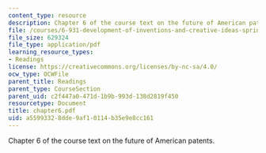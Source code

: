 ```yaml
---
content_type: resource
description: Chapter 6 of the course text on the future of American patents.
file: /courses/6-931-development-of-inventions-and-creative-ideas-spring-2008/a55993328dde9af10114b35e9e8cc161_chapter6.pdf
file_size: 629324
file_type: application/pdf
learning_resource_types:
- Readings
license: https://creativecommons.org/licenses/by-nc-sa/4.0/
ocw_type: OCWFile
parent_title: Readings
parent_type: CourseSection
parent_uid: c2f447a0-471d-1b9b-993d-138d2819f450
resourcetype: Document
title: chapter6.pdf
uid: a5599332-8dde-9af1-0114-b35e9e8cc161
---
```

Chapter 6 of the course text on the future of American patents.